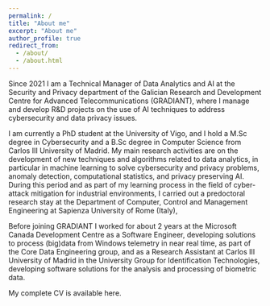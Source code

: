 ```yaml
---
permalink: /
title: "About me"
excerpt: "About me"
author_profile: true
redirect_from: 
  - /about/
  - /about.html
---
```


Since 2021 I am a Technical Manager of Data Analytics and AI at the Security and Privacy department of the Galician Research and Development Centre for Advanced Telecommunications (GRADIANT), where I manage and develop R&D projects on the use of AI techniques to address cybersecurity and data privacy issues. 


I am currently a PhD student at the University of Vigo, and I hold a M.Sc degree in Cybersecurity and a B.Sc degree in Computer Science from Carlos III University of Madrid. My main research activities are on the development of new techniques and algorithms related to data analytics, in particular in machine learning to solve cybersecurity and privacy problems, anomaly detection, computational statistics, and privacy preserving AI. During this period and as part of my learning process in the field of cyber-attack mitigation for industrial environments, I carried out a predoctoral research stay at the Department of Computer, Control and Management Engineering at Sapienza University of Rome (Italy), 


Before joining GRADIANT I worked for about 2 years at the Microsoft Canada Development Centre as a Software Engineer, developing solutions to process (big)data from Windows telemetry in near real time, as part of the Core Data Engineering group, and as a Research Assistant at Carlos III University of Madrid in the University Group for Identification Technologies, developing software solutions for the analysis and processing of biometric data. 


My complete CV is available here. 